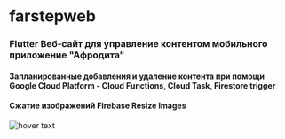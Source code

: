 # farstepweb

<h3>Flutter Веб-сайт для управление контентом мобильного приложение "Афродита"</h3>
<h4>Запланированные добавления и удаление контента при помощи Google Cloud Platform - Cloud Functions, Cloud Task, Firestore trigger</h4>
<h4>Сжатие изображений Firebase Resize Images</h4>
<img src="https://firebasestorage.googleapis.com/v0/b/farstep-art.appspot.com/o/images%2Fresized%2Fresized%2FIMG_0597_
iphone12black_portrait.png?alt=media&token=ada5970b-9f88-456d-bb1c-4c22b10d4e9f" title="hover text">
<h4></h4>
<h4></h4>
<h4></h4>
<h4></h4>
